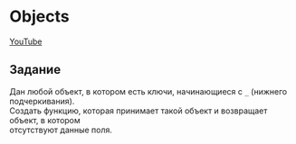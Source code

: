 # Objects

[YouTube](https://youtu.be/VyDuJMxEf-0)

## Задание

Дан любой объект, в котором есть ключи, начинающиеся с `_` (нижнего подчеркивания).  
Создать функцию, которая принимает такой объект и возвращает объект, в котором  
отсутствуют данные поля.
